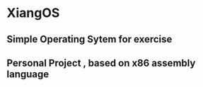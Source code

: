 # XiangOS
## Simple Operating Sytem for exercise 
## Personal Project , based on x86 assembly language 

